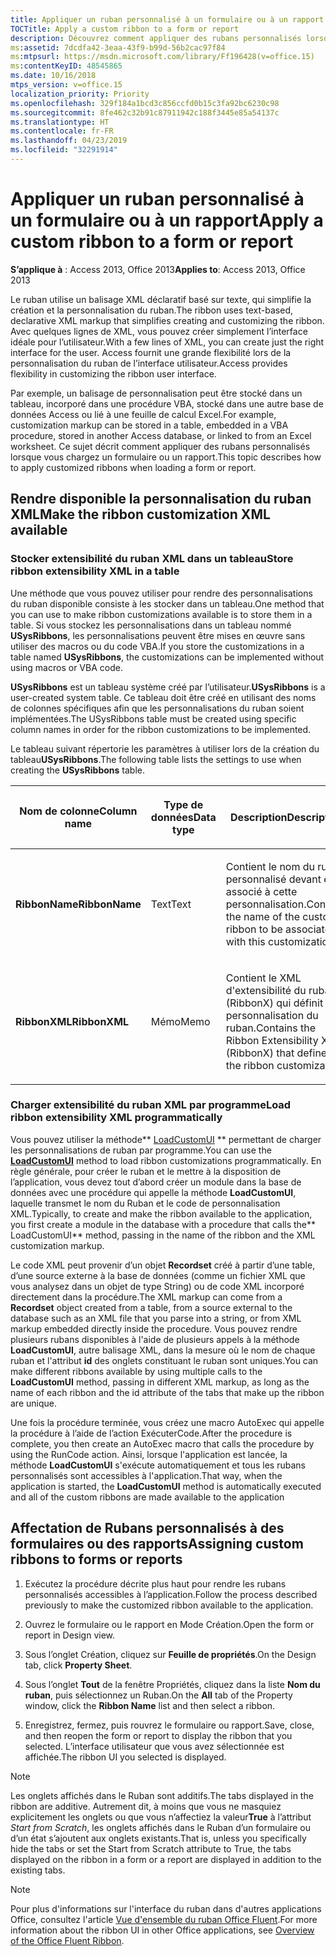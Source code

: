 ```yaml
---
title: Appliquer un ruban personnalisé à un formulaire ou à un rapport
TOCTitle: Apply a custom ribbon to a form or report
description: Découvrez comment appliquer des rubans personnalisés lorsque vous chargez un formulaire ou un rapport dans Access 2013.
ms:assetid: 7dcdfa42-3eaa-43f9-b99d-56b2cac97f84
ms:mtpsurl: https://msdn.microsoft.com/library/Ff196428(v=office.15)
ms:contentKeyID: 48545865
ms.date: 10/16/2018
mtps_version: v=office.15
localization_priority: Priority
ms.openlocfilehash: 329f184a1bcd3c856ccfd0b15c3fa92bc6230c98
ms.sourcegitcommit: 8fe462c32b91c87911942c188f3445e85a54137c
ms.translationtype: HT
ms.contentlocale: fr-FR
ms.lasthandoff: 04/23/2019
ms.locfileid: "32291914"
---
```

# <a name="apply-a-custom-ribbon-to-a-form-or-report"></a><span data-ttu-id="24573-103">Appliquer un ruban personnalisé à un formulaire ou à un rapport</span><span class="sxs-lookup"><span data-stu-id="24573-103">Apply a custom ribbon to a form or report</span></span>

<span data-ttu-id="24573-104">**S’applique à** : Access 2013, Office 2013</span><span class="sxs-lookup"><span data-stu-id="24573-104">**Applies to**: Access 2013, Office 2013</span></span>

<span data-ttu-id="24573-105">Le ruban utilise un balisage XML déclaratif basé sur texte, qui simplifie la création et la personnalisation du ruban.</span><span class="sxs-lookup"><span data-stu-id="24573-105">The ribbon uses text-based, declarative XML markup that simplifies creating and customizing the ribbon.</span></span> <span data-ttu-id="24573-106">Avec quelques lignes de XML, vous pouvez créer simplement l’interface idéale pour l’utilisateur.</span><span class="sxs-lookup"><span data-stu-id="24573-106">With a few lines of XML, you can create just the right interface for the user.</span></span> <span data-ttu-id="24573-107">Access fournit une grande flexibilité lors de la personnalisation du ruban de l’interface utilisateur.</span><span class="sxs-lookup"><span data-stu-id="24573-107">Access provides flexibility in customizing the ribbon user interface.</span></span> 

<span data-ttu-id="24573-108">Par exemple, un balisage de personnalisation peut être stocké dans un tableau, incorporé dans une procédure VBA, stocké dans une autre base de données Access ou lié à une feuille de calcul Excel.</span><span class="sxs-lookup"><span data-stu-id="24573-108">For example, customization markup can be stored in a table, embedded in a VBA procedure, stored in another Access database, or linked to from an Excel worksheet.</span></span> <span data-ttu-id="24573-109">Ce sujet décrit comment appliquer des rubans personnalisés lorsque vous chargez un formulaire ou un rapport.</span><span class="sxs-lookup"><span data-stu-id="24573-109">This topic describes how to apply customized ribbons when loading a form or report.</span></span>

## <a name="make-the-ribbon-customization-xml-available"></a><span data-ttu-id="24573-110">Rendre disponible la personnalisation du ruban XML</span><span class="sxs-lookup"><span data-stu-id="24573-110">Make the ribbon customization XML available</span></span>

### <a name="store-ribbon-extensibility-xml-in-a-table"></a><span data-ttu-id="24573-111">Stocker extensibilité du ruban XML dans un tableau</span><span class="sxs-lookup"><span data-stu-id="24573-111">Store ribbon extensibility XML in a table</span></span>

<span data-ttu-id="24573-112">Une méthode que vous pouvez utiliser pour rendre des personnalisations du ruban disponible consiste à les stocker dans un tableau.</span><span class="sxs-lookup"><span data-stu-id="24573-112">One method that you can use to make ribbon customizations available is to store them in a table.</span></span> <span data-ttu-id="24573-113">Si vous stockez les personnalisations dans un tableau nommé **USysRibbons**, les personnalisations peuvent être mises en œuvre sans utiliser des macros ou du code VBA.</span><span class="sxs-lookup"><span data-stu-id="24573-113">If you store the customizations in a table named **USysRibbons**, the customizations can be implemented without using macros or VBA code.</span></span>

<span data-ttu-id="24573-114">**USysRibbons** est un tableau système créé par l’utilisateur.</span><span class="sxs-lookup"><span data-stu-id="24573-114">**USysRibbons** is a user-created system table.</span></span> <span data-ttu-id="24573-115">Ce tableau doit être créé en utilisant des noms de colonnes spécifiques afin que les personnalisations du ruban soient implémentées.</span><span class="sxs-lookup"><span data-stu-id="24573-115">The USysRibbons table must be created using specific column names in order for the ribbon customizations to be implemented.</span></span> 

<span data-ttu-id="24573-116">Le tableau suivant répertorie les paramètres à utiliser lors de la création du tableau**USysRibbons**.</span><span class="sxs-lookup"><span data-stu-id="24573-116">The following table lists the settings to use when creating the **USysRibbons** table.</span></span>

<table>
<colgroup>
<col style="width: 33%" />
<col style="width: 33%" />
<col style="width: 33%" />
</colgroup>
<thead>
<tr class="header">
<th><p><span data-ttu-id="24573-117">Nom de colonne</span><span class="sxs-lookup"><span data-stu-id="24573-117">Column name</span></span></p></th>
<th><p><span data-ttu-id="24573-118">Type de données</span><span class="sxs-lookup"><span data-stu-id="24573-118">Data type</span></span></p></th>
<th><p><span data-ttu-id="24573-119">Description</span><span class="sxs-lookup"><span data-stu-id="24573-119">Description</span></span></p></th>
</tr>
</thead>
<tbody>
<tr class="odd">
<td><p><span data-ttu-id="24573-120"><strong>RibbonName</strong></span><span class="sxs-lookup"><span data-stu-id="24573-120"><strong>RibbonName</strong></span></span></p></td>
<td><p><span data-ttu-id="24573-121">Text</span><span class="sxs-lookup"><span data-stu-id="24573-121">Text</span></span></p></td>
<td><p><span data-ttu-id="24573-122">Contient le nom du ruban personnalisé devant être associé à cette personnalisation.</span><span class="sxs-lookup"><span data-stu-id="24573-122">Contains the name of the custom ribbon to be associated with this customization.</span></span></p></td>
</tr>
<tr class="even">
<td><p><span data-ttu-id="24573-123"><strong>RibbonXML</strong></span><span class="sxs-lookup"><span data-stu-id="24573-123"><strong>RibbonXML</strong></span></span></p></td>
<td><p><span data-ttu-id="24573-124">Mémo</span><span class="sxs-lookup"><span data-stu-id="24573-124">Memo</span></span></p></td>
<td><p><span data-ttu-id="24573-125">Contient le XML d'extensibilité du ruban (RibbonX) qui définit la personnalisation du ruban.</span><span class="sxs-lookup"><span data-stu-id="24573-125">Contains the Ribbon Extensibility XML (RibbonX) that defines the ribbon customization.</span></span></p></td>
</tr>
</tbody>
</table>


### <a name="load-ribbon-extensibility-xml-programmatically"></a><span data-ttu-id="24573-126">Charger extensibilité du ruban XML par programme</span><span class="sxs-lookup"><span data-stu-id="24573-126">Load ribbon extensibility XML programmatically</span></span>

<span data-ttu-id="24573-127">Vous pouvez utiliser la méthode\*\* [LoadCustomUI](https://docs.microsoft.com/office/vba/api/Access.Application.LoadCustomUI) \*\* permettant de charger les personnalisations de ruban par programme.</span><span class="sxs-lookup"><span data-stu-id="24573-127">You can use the **[LoadCustomUI](https://docs.microsoft.com/office/vba/api/Access.Application.LoadCustomUI)** method to load ribbon customizations programmatically.</span></span> <span data-ttu-id="24573-128">En règle générale, pour créer le ruban et le mettre à la disposition de l’application, vous devez tout d’abord créer un module dans la base de données avec une procédure qui appelle la méthode **LoadCustomUI**, laquelle transmet le nom du Ruban et le code de personnalisation XML.</span><span class="sxs-lookup"><span data-stu-id="24573-128">Typically, to create and make the ribbon available to the application, you first create a module in the database with a procedure that calls the\*\* LoadCustomUI\*\* method, passing in the name of the ribbon and the XML customization markup.</span></span>

<span data-ttu-id="24573-129">Le code XML peut provenir d’un objet **Recordset** créé à partir d’une table, d’une source externe à la base de données (comme un fichier XML que vous analysez dans un objet de type String) ou de code XML incorporé directement dans la procédure.</span><span class="sxs-lookup"><span data-stu-id="24573-129">The XML markup can come from a **Recordset** object created from a table, from a source external to the database such as an XML file that you parse into a string, or from XML markup embedded directly inside the procedure.</span></span> <span data-ttu-id="24573-130">Vous pouvez rendre plusieurs rubans disponibles à l'aide de plusieurs appels à la méthode **LoadCustomUI**, autre balisage XML, dans la mesure où le nom de chaque ruban et l'attribut **id** des onglets constituant le ruban sont uniques.</span><span class="sxs-lookup"><span data-stu-id="24573-130">You can make different ribbons available by using multiple calls to the **LoadCustomUI** method, passing in different XML markup, as long as the name of each ribbon and the id attribute of the tabs that make up the ribbon are unique.</span></span>

<span data-ttu-id="24573-131">Une fois la procédure terminée, vous créez une macro AutoExec qui appelle la procédure à l’aide de l’action ExécuterCode.</span><span class="sxs-lookup"><span data-stu-id="24573-131">After the procedure is complete, you then create an AutoExec macro that calls the procedure by using the RunCode action.</span></span> <span data-ttu-id="24573-132">Ainsi, lorsque l'application est lancée, la méthode **LoadCustomUI** s'exécute automatiquement et tous les rubans personnalisés sont accessibles à l'application.</span><span class="sxs-lookup"><span data-stu-id="24573-132">That way, when the application is started, the **LoadCustomUI** method is automatically executed and all of the custom ribbons are made available to the application</span></span>

## <a name="assign-custom-ribbons-to-forms-or-reports"></a><span data-ttu-id="24573-133">Affectation de Rubans personnalisés à des formulaires ou des rapports</span><span class="sxs-lookup"><span data-stu-id="24573-133">Assigning custom ribbons to forms or reports</span></span>

1.  <span data-ttu-id="24573-134">Exécutez la procédure décrite plus haut pour rendre les rubans personnalisés accessibles à l’application.</span><span class="sxs-lookup"><span data-stu-id="24573-134">Follow the process described previously to make the customized ribbon available to the application.</span></span>

2.  <span data-ttu-id="24573-135">Ouvrez le formulaire ou le rapport en Mode Création.</span><span class="sxs-lookup"><span data-stu-id="24573-135">Open the form or report in Design view.</span></span>

3.  <span data-ttu-id="24573-136">Sous l’onglet Création, cliquez sur **Feuille de propriétés**.</span><span class="sxs-lookup"><span data-stu-id="24573-136">On the Design tab, click  **Property Sheet**.</span></span>

4.  <span data-ttu-id="24573-137">Sous l’onglet **Tout** de la fenêtre Propriétés, cliquez dans la liste **Nom du ruban**, puis sélectionnez un Ruban.</span><span class="sxs-lookup"><span data-stu-id="24573-137">On the **All** tab of the Property window, click the **Ribbon Name** list and then select a ribbon.</span></span>

5.  <span data-ttu-id="24573-138">Enregistrez, fermez, puis rouvrez le formulaire ou rapport.</span><span class="sxs-lookup"><span data-stu-id="24573-138">Save, close, and then reopen the form or report to display the ribbon that you selected.</span></span> <span data-ttu-id="24573-139">L’interface utilisateur que vous avez sélectionnée est affichée.</span><span class="sxs-lookup"><span data-stu-id="24573-139">The ribbon UI you selected is displayed.</span></span>


> [!NOTE]
> <span data-ttu-id="24573-140">Les onglets affichés dans le Ruban sont additifs.</span><span class="sxs-lookup"><span data-stu-id="24573-140">The tabs displayed in the ribbon are additive.</span></span> <span data-ttu-id="24573-141">Autrement dit, à moins que vous ne masquiez explicitement les onglets ou que vous n’affectiez la valeur**True** à l’attribut *Start from Scratch*, les onglets affichés dans le Ruban d’un formulaire ou d’un état s’ajoutent aux onglets existants.</span><span class="sxs-lookup"><span data-stu-id="24573-141">That is, unless you specifically hide the tabs or set the Start from Scratch attribute to True, the tabs displayed on the ribbon  in a form or a report are displayed in addition to the existing tabs.</span></span>

> [!NOTE]
> <span data-ttu-id="24573-142">Pour plus d'informations sur l'interface du ruban dans d'autres applications Office, consultez l'article [Vue d'ensemble du ruban Office Fluent](https://docs.microsoft.com/office/vba/Library-Reference/Concepts/overview-of-the-office-fluent-ribbon).</span><span class="sxs-lookup"><span data-stu-id="24573-142">For more information about the ribbon UI in other Office applications, see [Overview of the Office Fluent Ribbon](https://docs.microsoft.com/office/vba/Library-Reference/Concepts/overview-of-the-office-fluent-ribbon).</span></span>



